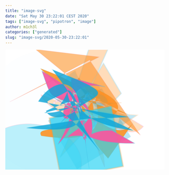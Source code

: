 ```yaml
---
title: "image-svg"
date: "Sat May 30 23:22:01 CEST 2020"
tags: ["image-svg", "pipotron", "image"]
author: m1ch3l
categories: ["generated"]
slug: "image-svg/2020-05-30-23:22:01"
---
```


![](image.svg)
